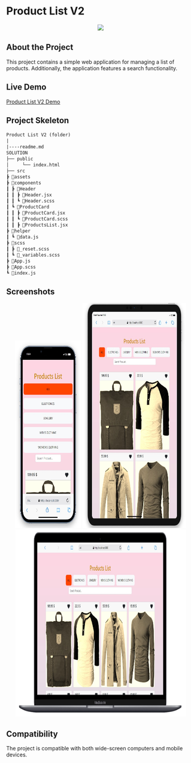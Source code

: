 # Product List V2

<div align="center">
  <img src="./src/assets/pro-list.gif" />
</div>

## About the Project

This project contains a simple web application for managing a list of products. Additionally, the application features a search functionality.


## Live Demo

[Product List V2 Demo](https://product-list-v2-eta.vercel.app/)

## Project Skeleton

```
Product List V2 (folder)
|
|----readme.md        
SOLUTION
├── public
│     └── index.html
├── src
┣ 📂assets
┣ 📂components
┃ ┣ 📂Header
┃ ┃ ┣ 📜Header.jsx
┃ ┃ ┗ 📜Header.scss
┃ ┗ 📂ProductCard
┃ ┃ ┣ 📜ProductCard.jsx
┃ ┃ ┗ 📜ProductCard.scss
┃ ┃ ┣ 📜ProductsList.jsx
┣ 📂helper
┃ ┗ 📜data.js
┣ 📂scss
┃ ┣ 📜_reset.scss
┃ ┗ 📜_variables.scss
┣ 📜App.js
┣ 📜App.scss
┗ 📜index.js
```
## Screenshots

<div align="center">
  <img src="./src/assets/Screenshot_1.jpg"  width="35%" height="500" />
  <img src="./src/assets/Screenshot_2.jpg"  width="55%" height="600" />
  <img src="./src/assets/Screenshot_3.jpg"  width="90.5%" height="500" />
</div>

## Compatibility

The project is compatible with both wide-screen computers and mobile devices.
